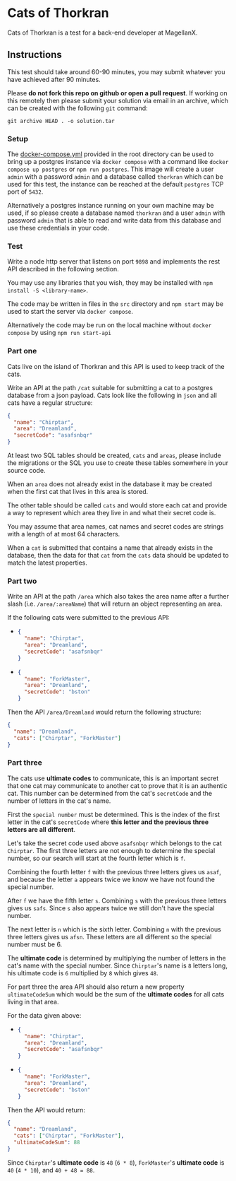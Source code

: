 # Cats of Thorkran

Cats of Thorkran is a test for a back-end developer at MagellanX.

## Instructions

This test should take around 60-90 minutes, you may submit whatever you have achieved after 90 minutes.

Please **do not fork this repo on github or open a pull request**.
If working on this remotely then please submit your solution via email in an archive, which can be created with the following `git` command:

```
git archive HEAD . -o solution.tar
```

### Setup

The [docker-compose.yml](docker-compose.yml) provided in the root directory can be used to bring up a postgres instance via `docker compose` with a command like `docker compose up postgres` or `npm run postgres`.
This image will create a user `admin` with a password `admin` and a database called `thorkran` which can be used for this test, the instance can be reached at the default `postgres` TCP port of `5432`.

Alternatively a postgres instance running on your own machine may be used, if so please create a database named `thorkran` and a user `admin` with password `admin` that is able to read and write data from this database and use these credentials in your code.

### Test

Write a node http server that listens on port `9898` and implements the rest API described in the following section.

You may use any libraries that you wish, they may be installed with `npm install -S <library-name>`.

The code may be written in files in the `src` directory and `npm start` may be used to start the server via `docker compose`.

Alternatively the code may be run on the local machine without `docker compose` by using `npm run start-api`

### Part one

Cats live on the island of Thorkran and this API is used to keep track of the cats.

Write an API at the path `/cat` suitable for submitting a cat to a postgres database from a json payload.
Cats look like the following in `json` and all cats have a regular structure:

```json
{
  "name": "Chirptar",
  "area": "Dreamland",
  "secretCode": "asafsnbqr"
}
```

At least two SQL tables should be created, `cats` and `areas`, please include the migrations or the SQL you use to create these tables somewhere in your source code.

When an `area` does not already exist in the database it may be created when the first cat that lives in this area is stored.

The other table should be called `cats` and would store each cat and provide a way to represent which area they live in and what their secret code is.

You may assume that area names, cat names and secret codes are strings with a length of at most 64 characters.

When a `cat` is submitted that contains a name that already exists in the database, then the data for that `cat` from the `cats` data should be updated to match the latest properties.

### Part two

Write an API at the path `/area` which also takes the area name after a further slash (i.e. `/area/:areaName`) that will return an object representing an area.

If the following cats were submitted to the previous API:

- ```json
  {
    "name": "Chirptar",
    "area": "Dreamland",
    "secretCode": "asafsnbqr"
  }
  ```
- ```json
  {
    "name": "ForkMaster",
    "area": "Dreamland",
    "secretCode": "bston"
  }
  ```

Then the API `/area/Dreamland` would return the following structure:

```json
{
  "name": "Dreamland",
  "cats": ["Chirptar", "ForkMaster"]
}
```

### Part three

The cats use **ultimate codes** to communicate, this is an important secret that one cat may communicate to another cat to prove that it is an authentic cat.
This number can be determined from the cat's `secretCode` and the number of letters in the cat's name.

First the `special number` must be determined.
This is the index of the first letter in the cat's `secretCode` where **this letter and the previous three letters are all different**.

Let's take the secret code used above `asafsnbqr` which belongs to the cat `Chirptar`.
The first three letters are not enough to determine the special number, so our search will start at the fourth letter which is `f`.

Combining the fourth letter `f` with the previous three letters gives us `asaf`,
and because the letter `a` appears twice we know we have not found the special number.

After `f` we have the fifth letter `s`. Combining `s` with the previous three letters gives us `safs`.
Since `s` also appears twice we still don't have the special number.

The next letter is `n` which is the sixth letter. Combining `n` with the previous three letters gives us `afsn`.
These letters are all different so the special number must be 6.

The **ultimate code** is determined by multiplying the number of letters in the cat's name with the special number.
Since `Chirptar`'s name is `8` letters long, his ultimate code is `6` multiplied by `8` which gives `48`.

For part three the area API should also return a new property `ultimateCodeSum` which would be the sum of the **ultimate codes** for all cats living in that area.

For the data given above:

- ```json
  {
    "name": "Chirptar",
    "area": "Dreamland",
    "secretCode": "asafsnbqr"
  }
  ```
- ```json
  {
    "name": "ForkMaster",
    "area": "Dreamland",
    "secretCode": "bston"
  }
  ```

Then the API would return:

```json
{
  "name": "Dreamland",
  "cats": ["Chirptar", "ForkMaster"],
  "ultimateCodeSum": 88
}
```

Since `Chirptar`'s **ultimate code** is `48` (`6 * 8`), `ForkMaster`'s **ultimate code** is `40` (`4 * 10`), and `40 + 48 = 88`.
